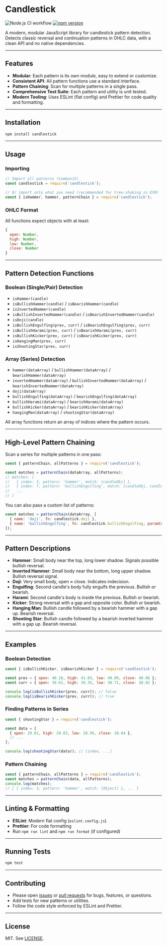 # Candlestick

![Node.js CI workflow](https://github.com/cm45t3r/candlestick/actions/workflows/node.js.yml/badge.svg)
[![npm version](https://badge.fury.io/js/candlestick.svg)](https://badge.fury.io/js/candlestick)

A modern, modular JavaScript library for candlestick pattern detection. Detects classic reversal and continuation patterns in OHLC data, with a clean API and no native dependencies.

---

## Features
- **Modular**: Each pattern is its own module, easy to extend or customize.
- **Consistent API**: All pattern functions use a standard interface.
- **Pattern Chaining**: Scan for multiple patterns in a single pass.
- **Comprehensive Test Suite**: Each pattern and utility is unit tested.
- **Modern Tooling**: Uses ESLint (flat config) and Prettier for code quality and formatting.

---

## Installation

```bash
npm install candlestick
```

---

## Usage

### Importing

```js
// Import all patterns (CommonJS)
const candlestick = require('candlestick');

// Or import only what you need (recommended for tree-shaking in ESM)
const { isHammer, hammer, patternChain } = require('candlestick');
```

### OHLC Format
All functions expect objects with at least:
```js
{
  open: Number,
  high: Number,
  low: Number,
  close: Number
}
```

---

## Pattern Detection Functions

### Boolean (Single/Pair) Detection
- `isHammer(candle)`
- `isBullishHammer(candle)` / `isBearishHammer(candle)`
- `isInvertedHammer(candle)`
- `isBullishInvertedHammer(candle)` / `isBearishInvertedHammer(candle)`
- `isDoji(candle)`
- `isBullishEngulfing(prev, curr)` / `isBearishEngulfing(prev, curr)`
- `isBullishHarami(prev, curr)` / `isBearishHarami(prev, curr)`
- `isBullishKicker(prev, curr)` / `isBearishKicker(prev, curr)`
- `isHangingMan(prev, curr)`
- `isShootingStar(prev, curr)`

### Array (Series) Detection
- `hammer(dataArray)` / `bullishHammer(dataArray)` / `bearishHammer(dataArray)`
- `invertedHammer(dataArray)` / `bullishInvertedHammer(dataArray)` / `bearishInvertedHammer(dataArray)`
- `doji(dataArray)`
- `bullishEngulfing(dataArray)` / `bearishEngulfing(dataArray)`
- `bullishHarami(dataArray)` / `bearishHarami(dataArray)`
- `bullishKicker(dataArray)` / `bearishKicker(dataArray)`
- `hangingMan(dataArray)` / `shootingStar(dataArray)`

All array functions return an array of indices where the pattern occurs.

---

## High-Level Pattern Chaining

Scan a series for multiple patterns in one pass:

```js
const { patternChain, allPatterns } = require('candlestick');

const matches = patternChain(dataArray, allPatterns);
// matches: [
//   { index: 3, pattern: 'hammer', match: [candleObj] },
//   { index: 7, pattern: 'bullishEngulfing', match: [candleObj, candleObj] },
//   ...
// ]
```

You can also pass a custom list of patterns:
```js
const matches = patternChain(dataArray, [
  { name: 'doji', fn: candlestick.doji },
  { name: 'bullishEngulfing', fn: candlestick.bullishEngulfing, paramCount: 2 },
]);
```

---

## Pattern Descriptions

- **Hammer**: Small body near the top, long lower shadow. Signals possible bullish reversal.
- **Inverted Hammer**: Small body near the bottom, long upper shadow. Bullish reversal signal.
- **Doji**: Very small body, open ≈ close. Indicates indecision.
- **Engulfing**: Second candle's body fully engulfs the previous. Bullish or bearish.
- **Harami**: Second candle's body is inside the previous. Bullish or bearish.
- **Kicker**: Strong reversal with a gap and opposite color. Bullish or bearish.
- **Hanging Man**: Bullish candle followed by a bearish hammer with a gap up. Bearish reversal.
- **Shooting Star**: Bullish candle followed by a bearish inverted hammer with a gap up. Bearish reversal.

---

## Examples

### Boolean Detection
```js
const { isBullishKicker, isBearishKicker } = require('candlestick');

const prev = { open: 40.18, high: 41.03, low: 40.09, close: 40.86 };
const curr = { open: 39.61, high: 39.35, low: 38.71, close: 38.92 };

console.log(isBullishKicker(prev, curr)); // false
console.log(isBearishKicker(prev, curr)); // true
```

### Finding Patterns in Series
```js
const { shootingStar } = require('candlestick');

const data = [
  { open: 29.01, high: 29.03, low: 28.56, close: 28.64 },
  // ...
];

console.log(shootingStar(data)); // [index, ...]
```

### Pattern Chaining
```js
const { patternChain, allPatterns } = require('candlestick');
const matches = patternChain(data, allPatterns);
console.log(matches);
// [ { index: 3, pattern: 'hammer', match: [Object] }, ... ]
```

---

## Linting & Formatting
- **ESLint**: Modern flat config (`eslint.config.js`)
- **Prettier**: For code formatting
- Run `npm run lint` and `npm run format` (if configured)

---

## Running Tests

```bash
npm test
```

---

## Contributing

- Please open [issues](https://github.com/cm45t3r/candlestick/issues) or [pull requests](https://github.com/cm45t3r/candlestick/pulls) for bugs, features, or questions.
- Add tests for new patterns or utilities.
- Follow the code style enforced by ESLint and Prettier.

---

## License

MIT. See [LICENSE](./LICENSE).
